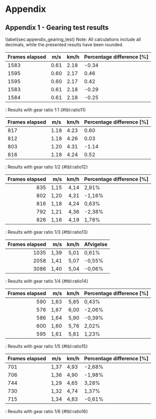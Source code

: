 # Appendix

## Appendix 1 - Gearing test results
\label{sec:appendix_gearing_test}
Note: All calculations include all decimals, while the presented results have been rounded.

| Frames elapsed | m/s  | km/h | Percentage difference [%] |
|----------------|------|------|---------------------------|
| 1583           | 0.61 | 2.18 |                     -0.34 |
| 1595           | 0.60 | 2.17 |                      0.46 |
| 1595           | 0.60 | 2.17 |                      0.42 |
| 1583           | 0.61 | 2.18 |                     -0.29 |
| 1584           | 0.61 | 2.18 |                     -0.25 |
: Results with gear ratio 1:1 {#tbl:ratio11}

| Frames elapsed | m/s  | km/h | Percentage difference [%] |
|----------------|------|------|---------------------------|
| 817           | 1.18 | 4.23 |                      0.60 |
| 812           | 1.18 | 4.26 |                      0.03 |
| 803           | 1.20 | 4.31 |                     -1.14 |
| 816           | 1.18 | 4.24 |                      0.52 |
: Results with gear ratio 1/2 {#tbl:ratio12}

|  Frames elapsed | m/s | km/h | Percentage difference [%] |
|  ------: | ------: | ------: | ------ |
|  835 | 1,15 | 4,14 | 2,91% |
|  802 | 1,20 | 4,31 | -1,16% |
|  816 | 1,18 | 4,24 | 0,63% |
|  792 | 1,21 | 4,36 | -2,38% |
|  826 | 1,16 | 4,19 | 1,78% |
: Results with gear ratio 1/3 {#tbl:ratio13}

|  Frames elapsed | m/s | km/h | Afvigelse |
|  ------: | ------: | ------: | ------ |
|  1035 | 1,39 | 5,01 | 0,61% |
|  2058 | 1,41 | 5,07 | -0,55% |
|  3086 | 1,40 | 5,04 | -0,06% |
: Results with gear ratio 1/4 {#tbl:ratio14}

|  Frames elapsed | m/s | km/h | Percentage difference [%] |
|  ------: | ------: | ------: | ------ |
|  590 | 1,63 | 5,85 | 0,43% |
|  576 | 1,67 | 6,00 | -2,06% |
|  586 | 1,64 | 5,90 | -0,39% |
|  600 | 1,60 | 5,76 | 2,02% |
|  595 | 1,61 | 5,81 | 1,23% |
: Results with gear ratio 1/5 {#tbl:ratio15}

|  Frames elapsed | m/s | km/h | Percentage difference [%] |
|  ------ | ------ | ------ | ------ |
|  701 | 1,37 | 4,93 | -2,68% |
|  706 | 1,36 | 4,90 | -1,98% |
|  744 | 1,29 | 4,65 | 3,28% |
|  730 | 1,32 | 4,74 | 1,37% |
|  715 | 1,34 | 4,83 | -0,61% |
: Results with gear ratio 1/6 {#tbl:ratio16}

